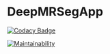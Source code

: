 # DeepMRSegApp

[![Codacy Badge](https://api.codacy.com/project/badge/Grade/83fbd0b7ef7f469fa840a5cd4b7adba9)](https://app.codacy.com/gh/ashishsingh18/DeepMRSegApp?utm_source=github.com&utm_medium=referral&utm_content=ashishsingh18/DeepMRSegApp&utm_campaign=Badge_Grade_Settings)

[![Maintainability](https://api.codeclimate.com/v1/badges/5165f9ff7b7aa36bcdb9/maintainability)](https://codeclimate.com/github/ashishsingh18/DeepMRSegApp/maintainability)